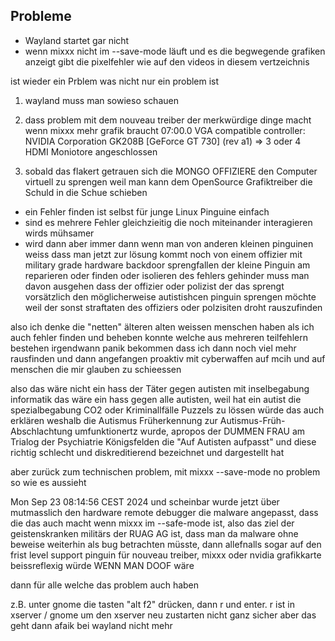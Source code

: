 ## Probleme

* Wayland startet gar nicht
* wenn mixxx nicht im --save-mode läuft und es die begwegende grafiken anzeigt gibt die pixelfehler wie auf den videos in diesem vertzeichnis


ist wieder ein Prblem was nicht nur ein problem ist

1. wayland muss man sowieso schauen

2. dass problem mit dem nouveau treiber der merkwürdige dinge macht wenn mixxx mehr grafik braucht
07:00.0 VGA compatible controller: NVIDIA Corporation GK208B [GeForce GT 730] (rev a1)   => 3 oder 4 HDMI Moniotore angeschlossen

3. sobald das flakert getrauen sich die MONGO OFFIZIERE den Computer virtuell zu sprengen weil man kann dem OpenSource Grafiktreiber die Schuld in die Schue schieben


* ein Fehler finden ist selbst für junge Linux Pinguine einfach
* sind es mehrere Fehler gleichzieitig die noch miteinander interagieren wirds mühsamer
* wird dann aber immer dann wenn man von anderen kleinen pinguinen weiss dass man jetzt zur lösung kommt noch von einem offizier mit military grade hardware backdoor sprengfallen der kleine Pinguin am reparieren oder finden oder isolieren des fehlers gehinder muss man davon ausgehen dass der offizier oder polizist der das sprengt vorsätzlich den möglicherweise autistishcen pinguin sprengen möchte weil der sonst straftaten des offiziers oder polzisiten droht rauszufinden

also ich denke die "netten" älteren alten weissen menschen haben als ich auch fehler finden und beheben konnte welche aus mehreren teilfehlern bestehen irgendwann panik bekommen dass ich dann noch viel mehr rausfinden und dann angefangen proaktiv mit cyberwaffen auf mcih und auf menschen die mir glauben zu schieessen

also das wäre nicht ein hass der Täter gegen autisten mit inselbegabung informatik das wäre ein hass gegen alle autisten, weil hat ein autist die spezialbegabung CO2 oder Kriminallfälle Puzzels zu lössen würde das auch erklären weshalb die Autismus Früherkennung zur Autismus-Früh-Abschlachtung umfunktionertz wurde, apropos der DUMMEN FRAU am Trialog der Psychiatrie Königsfelden die "Auf Autisten aufpasst" und diese richtig schlecht und diskreditierend bezeichnet und dargestellt hat

aber zurück zum technischen problem, mit mixxx --save-mode no problem so wie es aussieht

Mon Sep 23 08:14:56 CEST 2024
und scheinbar wurde jetzt über mutmasslich den hardware remote debugger die malware angepasst, dass die das auch macht wenn mixxx im --safe-mode ist, also das ziel der geistenskranken militärs der RUAG AG ist, dass man da malware ohne beweise weiterhin als bug betrachten müsste, dann allefnalls sogar auf den frist level support pinguin für nouveau treiber, mixxx oder nvidia grafikkarte beissreflexig würde WENN MAN DOOF wäre

dann für alle welche das problem auch haben

z.B. unter gnome die tasten "alt f2" drücken, dann r und enter. r ist in xserver / gnome um den xserver neu zustarten
nicht ganz sicher aber das geht dann afaik bei wayland nicht mehr 

